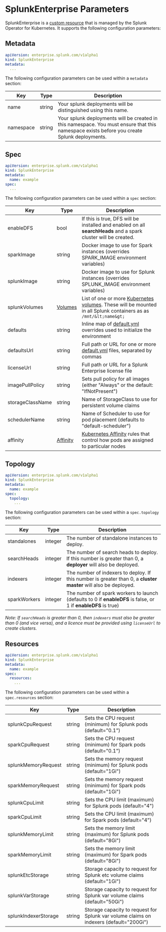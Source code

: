 # SplunkEnterprise Parameters

SplunkEnterprise is a [custom resource](https://kubernetes.io/docs/concepts/extend-kubernetes/api-extension/custom-resources/)
that is managed by the Splunk Operator for Kubernetes. It supports the
following configuration parameters:

## Metadata

```yaml
apiVersion: enterprise.splunk.com/v1alpha1
kind: SplunkEnterprise
metadata:
  ...
```

The following configuration parameters can be used within a `metadata` section:

| Key       | Type   | Description                                                                                                                                                                        |
| --------- | ------ | ---------------------------------------------------------------------------------------------------------------------------------------------------------------------------------- |
| name      | string | Your splunk deployments will be distinguished using this name.                                                                                                                     |
| namespace | string | Your splunk deployments will be created in this namespace. You must ensure that this namespace exists before you create Splunk deployments.                                        |


## Spec

```yaml
apiVersion: enterprise.splunk.com/v1alpha1
kind: SplunkEnterprise
metadata:
  name: example
spec:
  ...
```

The following configuration parameters can be used within a `spec` section:

| Key                   | Type    | Description                                                                                                                                                           |
| --------------------- | ------- | --------------------------------------------------------------------------------------------------------------------------------------------------------------------- |
| enableDFS             | bool    | If this is true, DFS will be installed and enabled on all **searchHeads** and a spark cluster will be created.                                                        |
| sparkImage            | string  | Docker image to use for Spark instances (overrides SPARK_IMAGE environment variables)                                                                                 |
| splunkImage           | string  | Docker image to use for Splunk instances (overrides SPLUNK_IMAGE environment variables)                                                                               |
| splunkVolumes         | [Volumes](https://kubernetes.io/docs/concepts/storage/volumes/) | List of one or more [Kubernetes volumes](https://kubernetes.io/docs/concepts/storage/volumes/). These will be mounted in all Splunk containers as as `/mnt/&lt;name&gt;` |
| defaults              | string  | Inline map of [default.yml](https://github.com/splunk/splunk-ansible/blob/develop/docs/advanced/default.yml.spec.md) overrides used to initialize the environment     |
| defaultsUrl           | string  | Full path or URL for one or more [default.yml](https://github.com/splunk/splunk-ansible/blob/develop/docs/advanced/default.yml.spec.md) files, separated by commas    |
| licenseUrl            | string  | Full path or URL for a Splunk Enterprise license file                                                                                                                 |
| imagePullPolicy       | string  | Sets pull policy for all images (either "Always" or the default: "IfNotPresent")                                                                                      |
| storageClassName      | string  | Name of StorageClass to use for persistent volume claims                                                                                                              |
| schedulerName         | string  | Name of Scheduler to use for pod placement (defaults to "default-scheduler")                                                                                          |
| affinity              | [Affinity](https://kubernetes.io/docs/concepts/configuration/assign-pod-node/#affinity-and-anti-affinity) | [Kubernetes Affinity](https://kubernetes.io/docs/concepts/configuration/assign-pod-node/#affinity-and-anti-affinity) rules that control how pods are assigned to particular nodes |


## Topology

```yaml
apiVersion: enterprise.splunk.com/v1alpha1
kind: SplunkEnterprise
metadata:
  name: example
spec:
  topology:
    ...
```

The following configuration parameters can be used within a `spec.topology` section:

| Key                   | Type    | Description                                                                                                                                                           |
| --------------------- | ------- | --------------------------------------------------------------------------------------------------------------------------------------------------------------------- |
| standalones           | integer | The number of standalone instances to deploy.                                                                                                                         |
| searchHeads           | integer | The number of search heads to deploy. If this number is greater than 0, a **deployer** will also be deployed.                                                         |
| indexers              | integer | The number of indexers to deploy. If this number is greater than 0, a **cluster master**  will also be deployed.                                                      |
| sparkWorkers          | integer | The number of spark workers to launch (defaults to 0 if **enableDFS** is false, or 1 if **enableDFS** is true)                                                        |

*Note: If `searchHeads` is greater than 0, then `indexers` must also be
greater than 0 (and vice versa), and a licence must be provided using
`licenseUrl` to create clusters.*


## Resources

```yaml
apiVersion: enterprise.splunk.com/v1alpha1
kind: SplunkEnterprise
metadata:
  name: example
spec:
  resources:
    ...
```

The following configuration parameters can be used within a `spec.resources` section:

| Key                   | Type    | Description                                                                                                                                                           |
| --------------------- | ------- | --------------------------------------------------------------------------------------------------------------------------------------------------------------------- |
| splunkCpuRequest      | string  | Sets the CPU request (minimum) for Splunk pods (default="0.1")                                                                                                        |
| sparkCpuRequest       | string  | Sets the CPU request (minimum) for Spark pods (default="0.1")                                                                                                         |
| splunkMemoryRequest   | string  | Sets the memory request (minimum) for Splunk pods (default="1Gi")                                                                                                     |
| sparkMemoryRequest    | string  | Sets the memory request (minimum) for Spark pods (default="1Gi")                                                                                                      |
| splunkCpuLimit        | string  | Sets the CPU limit (maximum) for Splunk pods (default="4")                                                                                                            |
| sparkCpuLimit         | string  | Sets the CPU limit (maximum) for Spark pods (default="4")                                                                                                             |
| splunkMemoryLimit     | string  | Sets the memory limit (maximum) for Splunk pods (default="8Gi")                                                                                                       |
| sparkMemoryLimit      | string  | Sets the memory limit (maximum) for Spark pods (default="8Gi")                                                                                                        |
| splunkEtcStorage      | string  | Storage capacity to request for Splunk etc volume claims (default="1Gi")                                                                                              |
| splunkVarStorage      | string  | Storage capacity to request for Splunk var volume claims (default="50Gi")                                                                                             |
| splunkIndexerStorage  | string  | Storage capacity to request for Splunk var volume claims on indexers (default="200Gi")                                                                                |
